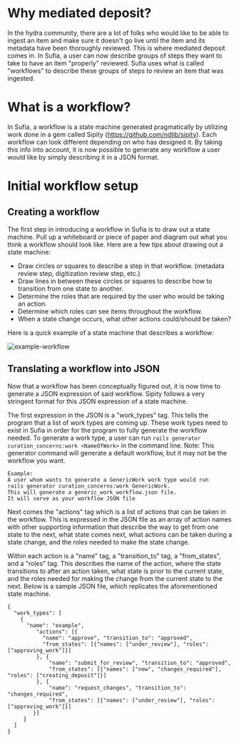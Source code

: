 # Why mediated deposit?

In the hydra community, there are a lot of folks who would like to be able to ingest an item and make sure it doesn't go live until the item and its metadata have been thoroughly reviewed. This is where mediated deposit comes in. In Sufia, a user can now describe groups of steps they want to take to have an item "properly" reviewed. Sufia uses what is called "workflows" to describe these groups of steps to review an item that was ingested. 

# What is a workflow?

In Sufia, a workflow is a state machine generated pragmatically by utilizing work done in a gem called Sipity (https://github.com/ndlib/sipity). Each workflow can look different depending on who has designed it. By taking this info into account, it is now possible to generate any workflow a user would like by simply describing it in a JSON format.

# Initial workflow setup

## Creating a workflow

The first step in introducing a workflow in Sufia is to draw out a state machine. Pull up a whiteboard or piece of paper and diagram out what you think a workflow should look like. Here are a few tips about drawing out a state machine:

* Draw circles or squares to describe a step in that workflow. (metadata review step, digitization review step, etc.)
* Draw lines in between these circles or squares to describe how to transition from one state to another.
* Determine the roles that are required by the user who would be taking an action.
* Determine which roles can see items throughout the workflow.
* When a state change occurs, what other actions could/should be taken?

Here is a quick example of a state machine that describes a workflow:

![example-workflow](https://cloud.githubusercontent.com/assets/2130/19000926/1eab97e4-8713-11e6-9edc-0599fedca795.png)

## Translating a workflow into JSON

Now that a workflow has been conceptually figured out, it is now time to generate a JSON expression of said workflow. Sipity follows a very stringent format for this JSON expression of a state machine. 

The first expression in the JSON is a "work_types" tag. This tells the program that a list of work types are coming up. These work types need to exist in Sufia in order for the program to fully generate the workflow needed. To generate a work type, a user can run `rails generator curation_concerns:work <NameOfWork>` in the command line. Note: This generator command will generate a default workflow, but it may not be the workflow you want.

```
Example: 
A user whom wants to generate a GenericWork work type would run
rails generator curation_concerns:work GenericWork.
This will generate a generic_work_workflow.json file.
It will serve as your workflow JSON file
```

Next comes the "actions" tag which is a list of actions that can be taken in the workflow. This is expressed in the JSON file as an array of action names with other supporting information that describe the way to get from one state to the next, what state comes next, what actions can be taken during a state change, and the roles needed to make the state change. 

Within each action is a "name" tag, a "transition_to" tag, a "from_states", and a "roles" tag. This describes the name of the action, where the state transitions to after an action taken, what state is prior to the current state, and the roles needed for making the change from the current state to the next. Below is a sample JSON file, which replicates the aforementioned state machine.

```
{
  "work_types": [
    {
      "name": "example",
         "actions": [{
           "name": "approve", "transition_to": "approved",
           "from_states": [{"names": ["under_review"], "roles": ["approving_work"]}]
         }, {
             "name": "submit_for_review", "transition_to": "approved",
             "from_states": [{"names": ["new", "changes_required"], "roles": ["creating_deposit"]}]
         }, {
             "name": "request_changes", "transition_to": "changes_required",
             "from_states": [{"names": ["under_review"], "roles": ["approving_work"]}]
        }]
     }
  ]
}
```